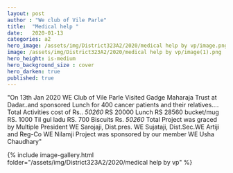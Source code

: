 ```yaml
---
layout: post
author : "We club of Vile Parle"
title:  "Medical help "
date:   2020-01-13
categories: a2
hero_image: /assets/img/District323A2/2020/medical help by vp/image.png
image: /assets/img/District323A2/2020/medical help by vp/image(1).png
hero_height: is-medium
hero_background_size : cover
hero_darken: true
published: true
---
```


"On 13th Jan 2020  WE Club of Vile Parle Visited  Gadge Maharaja Trust at  Dadar..and sponsored  Lunch for 400 cancer  patients and their relatives....
Total Activities cost of Rs.. *50260*
RS 20000 Lunch
RS 28560 bucket/mug
RS.   1000 Til gul ladu
RS.      700 Biscuits
Rs. *50260* Total
Project  was graced by Multiple  President  WE Sarojaji, Dist.pres. WE Sujataji, Dist.Sec.WE Artiji and Reg-Co WE Nilamji
Project was sponsored by our member WE  Usha Chaudhary"

{% include image-gallery.html folder="/assets/img/District323A2/2020/medical help by vp" %}